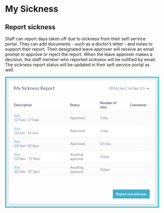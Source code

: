My Sickness
==========

Report sickness
------------------------

Staff can report days taken off due to sickness from their self-service portal. They can add documents - such as a doctor’s letter -  and notes to support their report. Their designated leave approver will receive an email prompt to approve or reject the report. When the leave approver makes a decision, the staff member who reported sickness will be notified by email. The sickness report status will be updated in their self-service portal as well.

![image](../img/my-sickness.png)